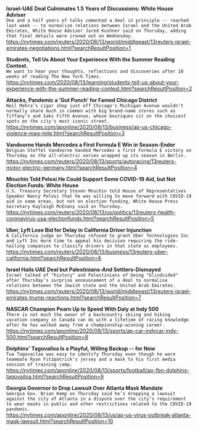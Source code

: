 **Israel-UAE Deal Culminates 1.5 Years of Discussions: White House Adviser**\
`One and a half years of talks cemented a deal in principle -- reached last week -- to normalize relations between Israel and the United Arab Emirates, White House Adviser Jared Kushner said on Thursday, adding that final details were ironed out on Wednesday. `\
https://nytimes.com/reuters/2020/08/13/world/middleeast/13reuters-israel-emirates-negotiations.html?searchResultPosition=1

**Students, Tell Us About Your Experience With the Summer Reading Contest.**\
`We want to hear your thoughts, reflections and discoveries after 10 weeks of reading The New York Times.`\
https://nytimes.com/2020/08/13/learning/students-tell-us-about-your-experience-with-the-summer-reading-contest.html?searchResultPosition=2

**Attacks, Pandemic a 'Gut Punch' for Famed Chicago District**\
`Neil Mehra’s cigar shop just off Chicago's Michigan Avenue wouldn't normally share much in common with big brand-name stores such as Tiffany’s and Saks Fifth Avenue, whose boutiques sit on the choicest spots on the city's most iconic street. `\
https://nytimes.com/aponline/2020/08/13/business/ap-us-chicago-violence-mag-mile.html?searchResultPosition=3

**Vandoorne Hands Mercedes a First Formula E Win in Season-Ender**\
`Belgian Stoffel Vandoorne handed Mercedes a first Formula E victory on Thursday as the all-electric series wrapped up its season in Berlin.`\
https://nytimes.com/reuters/2020/08/13/sports/autoracing/13reuters-motor-electric-germany.html?searchResultPosition=4

**Mnuchin Told Pelosi He Could Support Some COVID-19 Aid, but Not Election Funds: White House**\
`U.S. Treasury Secretary Steven Mnuchin told House of Representatives Speaker Nancy Pelosi that he was willing to move forward with COVID-19 aid in some areas, but not on election funding, White House Press Secretary Kayleigh McEnany said on Thursday.`\
https://nytimes.com/reuters/2020/08/13/us/politics/13reuters-health-coronavirus-usa-electionfunds.html?searchResultPosition=5

**Uber, Lyft Lose Bid for Delay in California Driver Injunction**\
`A California judge on Thursday refused to grant Uber Technologies Inc and Lyft Inc more time to appeal his decision requiring the ride-hailing companies to classify drivers in that state as employees.`\
https://nytimes.com/reuters/2020/08/13/business/13reuters-uber-california.html?searchResultPosition=6

**Israel Hails UAE Deal but Palestinians-And Settlers-Dismayed**\
`Israel talked of "history" and Palestinians of being "blindsided" after Thursday's surprise announcement of a deal to normalise relations between the Jewish state and the United Arab Emirates.`\
https://nytimes.com/reuters/2020/08/13/world/middleeast/13reuters-israel-emirates-trump-reactions.html?searchResultPosition=7

**NASCAR Champion Pearn Up to Speed With Daly at Indy 500**\
`There is not much the owner of a backcountry skiing and hiking vacation company in Canada can do with a lifetime of racing knowledge after he has walked away from a championship-winning career.`\
https://nytimes.com/aponline/2020/08/13/sports/ap-car-indycar-indy-500.html?searchResultPosition=8

**Dolphins' Tagovailoa Is a Playful, Willing Backup -- for Now**\
`Tua Tagovailoa was easy to identify Thursday even though he wore teammate Ryan Fitzpatrick's jersey and a mask to his first media session of training camp.`\
https://nytimes.com/aponline/2020/08/13/sports/football/ap-fbn-dolphins-tagovailoa.html?searchResultPosition=9

**Georgia Governor to Drop Lawsuit Over Atlanta Mask Mandate**\
`Georgia Gov. Brian Kemp on Thursday said he’s dropping a lawsuit against the city of Atlanta in a dispute over the city’s requirement to wear masks in public and other restrictions related to the COVID-19 pandemic.`\
https://nytimes.com/aponline/2020/08/13/us/ap-us-virus-outbreak-atlanta-mask-lawsuit.html?searchResultPosition=10


